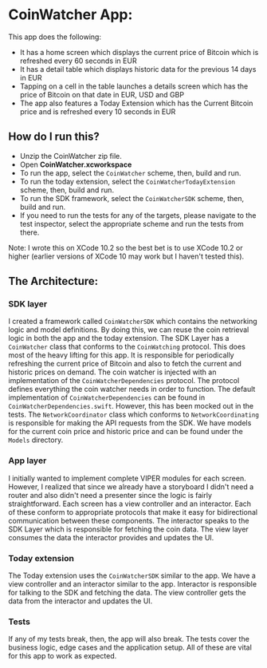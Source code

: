 # CoinWatcher App:
This app does the following:
* It has a home screen which displays the current price of Bitcoin which is refreshed every 60 seconds in EUR
* It has a detail table which displays historic data for the previous 14 days in EUR
* Tapping on a cell in the table launches a details screen which has the price of Bitcoin on that date in EUR, USD and GBP
* The app also features a Today Extension which has the Current Bitcoin price and is refreshed every 10 seconds in EUR

## How do I run this?
* Unzip the CoinWatcher zip file.
* Open **CoinWatcher.xcworkspace**
* To run the app, select the `CoinWatcher` scheme, then, build and run.
* To run the today extension, select the `CoinWatcherTodayExtension` scheme, then, build and run.
* To run the SDK framework, select the `CoinWatcherSDK` scheme, then, build and run.
* If you need to run the tests for any of the targets, please navigate to the test inspector, select the appropriate scheme and run the tests from there.

Note: I wrote this on XCode 10.2 so the best bet is to use XCode 10.2 or higher (earlier versions of XCode 10 may work but I haven't tested this).

## The Architecture:

### SDK layer
I created a framework called `CoinWatcherSDK` which contains the networking logic and model definitions. By doing this, we can reuse the coin retrieval logic in both the app and the today extension. The SDK Layer has a `CoinWatcher` class that conforms to the `CoinWatching` protocol. This does most of the heavy lifting for this app. It is responsible for periodically refreshing the current price of Bitcoin and also to fetch the current and historic prices on demand. The coin watcher is injected with an implementation of the `CoinWatcherDependencies` protocol. The protocol defines everything the coin watcher needs in order to function. The default implementation of `CoinWatcherDependencies` can be found in `CoinWatcherDependencies.swift`. However, this has been mocked out in the tests. The `NetworkCoordinator` class which conforms to `NetworkCoordinating` is responsible for making the API requests from the SDK. We have models for the current coin price and historic price and can be found under the `Models` directory.

### App layer
I initially wanted to implement complete VIPER modules for each screen. However, I realized that since we already have a storyboard I didn't need a router and also didn't need a presenter since the logic is fairly straightforward. Each screen has a view controller and an interactor. Each of these conform to appropriate protocols that make it easy for bidirectional communication between these components. The interactor speaks to the SDK Layer which is responsible for fetching the coin data. The view layer consumes the data the interactor provides and updates the UI.

### Today extension
The Today extension uses the `CoinWatcherSDK` similar to the app. We have a view controller and an interactor similar to the app. Interactor is responsible for talking to the SDK and fetching the data. The view controller gets the data from the interactor and updates the UI.

### Tests
If any of my tests break, then, the app will also break. The tests cover the business logic, edge cases and the application setup. All of these are vital for this app to work as expected.

